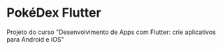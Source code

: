 # PokéDex Flutter

Projeto do curso "Desenvolvimento de Apps com Flutter: crie aplicativos para Android e iOS"